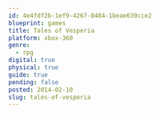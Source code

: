 ```yaml
---
id: 4e4fdf2b-1ef9-4267-8484-1beae639cce2
blueprint: games
title: Tales of Vesperia
platform: xbox-360
genre:
  - rpg
digital: true
physical: true
guide: true
pending: false
posted: 2014-02-10
slug: tales-of-vesperia
---
```

